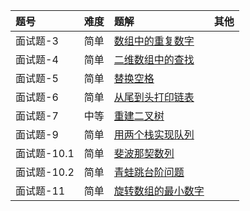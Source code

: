 | 题号 | 难度 | 题解 | 其他  |
| :------| :------ | :------ |  :------ |
| 面试题-3 | 简单 | [数组中的重复数字](offer-3/offer-3.md) |  |
| 面试题-4 | 简单 | [二维数组中的查找](offer-4/offer-4.md) |  |
| 面试题-5 | 简单 | [替换空格](offer-5/offer-5.md) |  |
| 面试题-6 | 简单 | [从尾到头打印链表](offer-6/offer-6.md) |  |
| 面试题-7 | 中等 | [重建二叉树](offer-7/offer-7.md) |  |
| 面试题-9 | 简单 | [用两个栈实现队列](offer-9/offer-9.md) |  |
| 面试题-10.1 | 简单 | [斐波那契数列](offer-10.1/offer-10.1.md) |  |
| 面试题-10.2 | 简单 | [青蛙跳台阶问题](offer-10.2/offer-10.2.md) |  |
| 面试题-11 | 简单 | [旋转数组的最小数字](offer-11/offer-11.md) |  |
